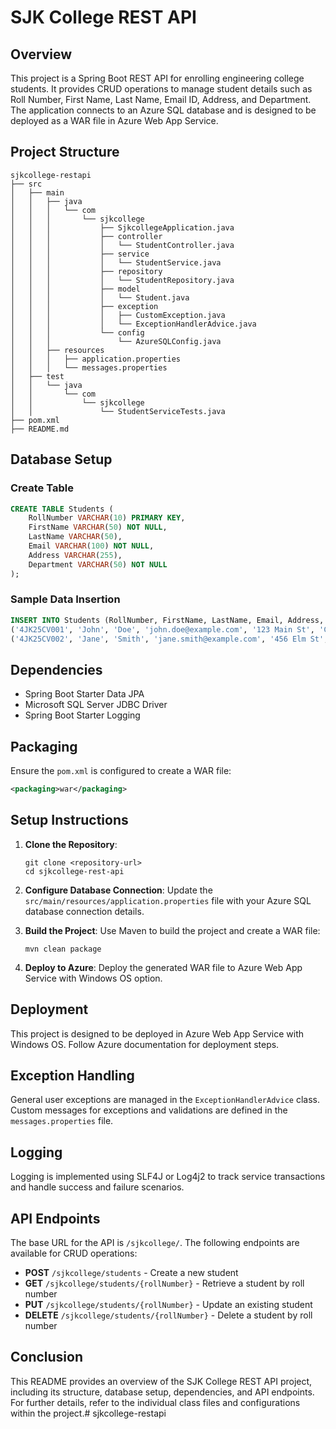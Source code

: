 # SJK College REST API

## Overview
This project is a Spring Boot REST API for enrolling engineering college students. It provides CRUD operations to manage student details such as Roll Number, First Name, Last Name, Email ID, Address, and Department. The application connects to an Azure SQL database and is designed to be deployed as a WAR file in Azure Web App Service.

## Project Structure
```
sjkcollege-restapi
├── src
│   ├── main
│   │   ├── java
│   │   │   └── com
│   │   │       └── sjkcollege
│   │   │           ├── SjkcollegeApplication.java
│   │   │           ├── controller
│   │   │           │   └── StudentController.java
│   │   │           ├── service
│   │   │           │   └── StudentService.java
│   │   │           ├── repository
│   │   │           │   └── StudentRepository.java
│   │   │           ├── model
│   │   │           │   └── Student.java
│   │   │           ├── exception
│   │   │           │   ├── CustomException.java
│   │   │           │   └── ExceptionHandlerAdvice.java
│   │   │           └── config
│   │   │               └── AzureSQLConfig.java
│   │   ├── resources
│   │   │   ├── application.properties
│   │   │   └── messages.properties
│   ├── test
│   │   └── java
│   │       └── com
│   │           └── sjkcollege
│   │               └── StudentServiceTests.java
├── pom.xml
├── README.md
```

## Database Setup
### Create Table
```sql
CREATE TABLE Students (
    RollNumber VARCHAR(10) PRIMARY KEY,
    FirstName VARCHAR(50) NOT NULL,
    LastName VARCHAR(50),
    Email VARCHAR(100) NOT NULL,
    Address VARCHAR(255),
    Department VARCHAR(50) NOT NULL
);
```

### Sample Data Insertion
```sql
INSERT INTO Students (RollNumber, FirstName, LastName, Email, Address, Department) VALUES
('4JK25CV001', 'John', 'Doe', 'john.doe@example.com', '123 Main St', 'Computer Science'),
('4JK25CV002', 'Jane', 'Smith', 'jane.smith@example.com', '456 Elm St', 'Electrical Engineering');
```

## Dependencies
- Spring Boot Starter Data JPA
- Microsoft SQL Server JDBC Driver
- Spring Boot Starter Logging

## Packaging
Ensure the `pom.xml` is configured to create a WAR file:
```xml
<packaging>war</packaging>
```
## Setup Instructions

1. **Clone the Repository**: 
   ```
   git clone <repository-url>
   cd sjkcollege-rest-api
   ```

2. **Configure Database Connection**: 
   Update the `src/main/resources/application.properties` file with your Azure SQL database connection details.

3. **Build the Project**: 
   Use Maven to build the project and create a WAR file:
   ```
   mvn clean package
   ```

4. **Deploy to Azure**: 
   Deploy the generated WAR file to Azure Web App Service with Windows OS option.

## Deployment
This project is designed to be deployed in Azure Web App Service with Windows OS. Follow Azure documentation for deployment steps.

## Exception Handling
General user exceptions are managed in the `ExceptionHandlerAdvice` class. Custom messages for exceptions and validations are defined in the `messages.properties` file.

## Logging
Logging is implemented using SLF4J or Log4j2 to track service transactions and handle success and failure scenarios.

## API Endpoints
The base URL for the API is `/sjkcollege/`. The following endpoints are available for CRUD operations:
- **POST** `/sjkcollege/students` - Create a new student
- **GET** `/sjkcollege/students/{rollNumber}` - Retrieve a student by roll number
- **PUT** `/sjkcollege/students/{rollNumber}` - Update an existing student
- **DELETE** `/sjkcollege/students/{rollNumber}` - Delete a student by roll number



## Conclusion
This README provides an overview of the SJK College REST API project, including its structure, database setup, dependencies, and API endpoints. For further details, refer to the individual class files and configurations within the project.# sjkcollege-restapi
